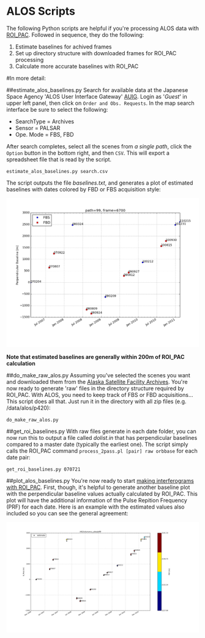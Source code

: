 ALOS Scripts
=============

The following Python scripts are helpful if you're processing ALOS data with [ROI_PAC](www.roipac.org). Followed in sequence, they do the following:

1. Estimate baselines for achived frames
2. Set up directory structure with downloaded frames for ROI_PAC processing
3. Calculate more accurate baselines with ROI_PAC 

#In more detail:

##estimate_alos_baselines.py
Search for available data at the Japanese Space Agency 'ALOS User Interface Gateway' [AUIG](https://auig.eoc.jaxa.jp/auigs/). Login as '*Guest*' in upper left panel, then click on `Order and Obs. Requests`. In the map search interface be sure to select the following:

* SearchType    = Archives
* Sensor        = PALSAR
* Ope. Mode     = FBS, FBD

After search completes, select all the scenes from *a single path*, click the `Option` button in the bottom right, and then `CSV`. This will export a spreadsheet file that is read by the script.

```
estimate_alos_baselines.py search.csv
```

The script outputs the file *baselines.txt*, and generates a plot of estimated baselines with dates colored by FBD or FBS acquisition style:

![baseline_plot](baselines_estimate.png)

**Note that estimated baselines are generally within 200m of ROI_PAC calculation**


##do_make_raw_alos.py
Assuming you've selected the scenes you want and downloaded them from the [Alaska Satellite Facility Archives](https://ursa.asfdaac.alaska.edu). You're now ready to generate 'raw' files in the directory structure required by ROI_PAC. With ALOS, you need to keep track of FBS or FBD acquisitions... This script does all that. Just run it in the directory with all zip files (e.g. /data/alos/p420):

```
do_make_raw_alos.py
```


##get_roi_baselines.py
With raw files generate in each date folder, you can now run this to output a file called *dolist.in* that has perpendicular baselines compared to a master date (typically the earliest one). The script simply calls the ROI_PAC command `process_2pass.pl [pair] raw orbbase` for each date pair:

```
get_roi_baselines.py 070721
```


##plot_alos_baselines.py
You're now ready to start [making interferograms with ROI_PAC](http://www.geo.cornell.edu/eas/PeoplePlaces/Faculty/matt/flowchart.html). First, though, it's helpful to generate another baseline plot with the perpendicular baseline values actually calculated by ROI_PAC. This plot will have the additional information of the Pulse Repition Frequency (PRF) for each date. Here is an example with the estimated values also included so you can see the general agreement:

![baseline_plot](baselines.png) 






